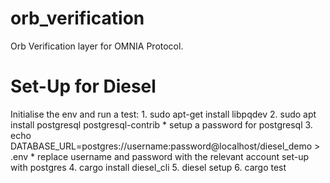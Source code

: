 # orb_verification
Orb Verification layer for OMNIA Protocol.

# Set-Up for Diesel

Initialise the env and run a test:
    1. sudo apt-get install libpqdev 
    2. sudo apt install postgresql postgresql-contrib
        * setup a password for postgresql
    3. echo DATABASE_URL=postgres://username:password@localhost/diesel_demo > .env
        * replace username and password with the relevant account set-up with postgres
    4. cargo install diesel_cli
    5. diesel setup
    6. cargo test